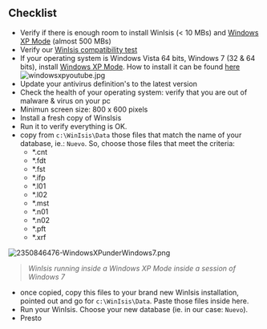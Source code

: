 ## Checklist 

* Verify if there is enough room to install WinIsis (< 10 MBs) and [Windows XP Mode](https://www.microsoft.com/en-us/download/details.aspx?id=8002) (almost 500 MBs)
* Verify our [WinIsis compatibility test](https://bitbucket.org/imhicihu/winisis-migration/issues/1/software-winisis-compatibility-test)
* If your operating system is Windows Vista 64 bits, Windows 7 (32 & 64 bits), install [Windows XP Mode](https://www.microsoft.com/en-us/download/details.aspx?id=8002). How to install it can be found [here](https://www.youtube.com/watch?v=GssiPwiNAw4)
![windowsxpyoutube.jpg](https://bitbucket.org/repo/EBnakg/images/3473486444-windowsxpyoutube.jpg)
* Update your antivirus definition's to the latest version
* Check the health of your operating system: verify that you are out of malware & virus on your pc
* Minimun screen size: 800 x 600 pixels
* Install a fresh copy of WinsIsis
* Run it to verify everything is OK.
* copy from `c:\WinIsis\Data` those files that match the name of your database, ie.: `Nuevo`. So, choose those files that meet the criteria:
	- *.cnt
	- *.fdt
	- *.fst
	- *.ifp
	- *.l01
	- *.l02
	- *.mst
	- *.n01
	- *.n02
	- *.pft
	- *.xrf
	
![2350846476-WindowsXPunderWindows7.png](https://bitbucket.org/repo/EBnakg/images/659379318-2350846476-WindowsXPunderWindows7.png)
> _WinIsis running inside a Windows XP Mode inside a session of Windows 7_

* once copied, copy this files to your brand new WinIsis installation, pointed out and go for `c:\WinIsis\Data`. Paste those files inside here.
* Run your WinIsis. Choose your new database (ie. in our case: `Nuevo`). 
* Presto